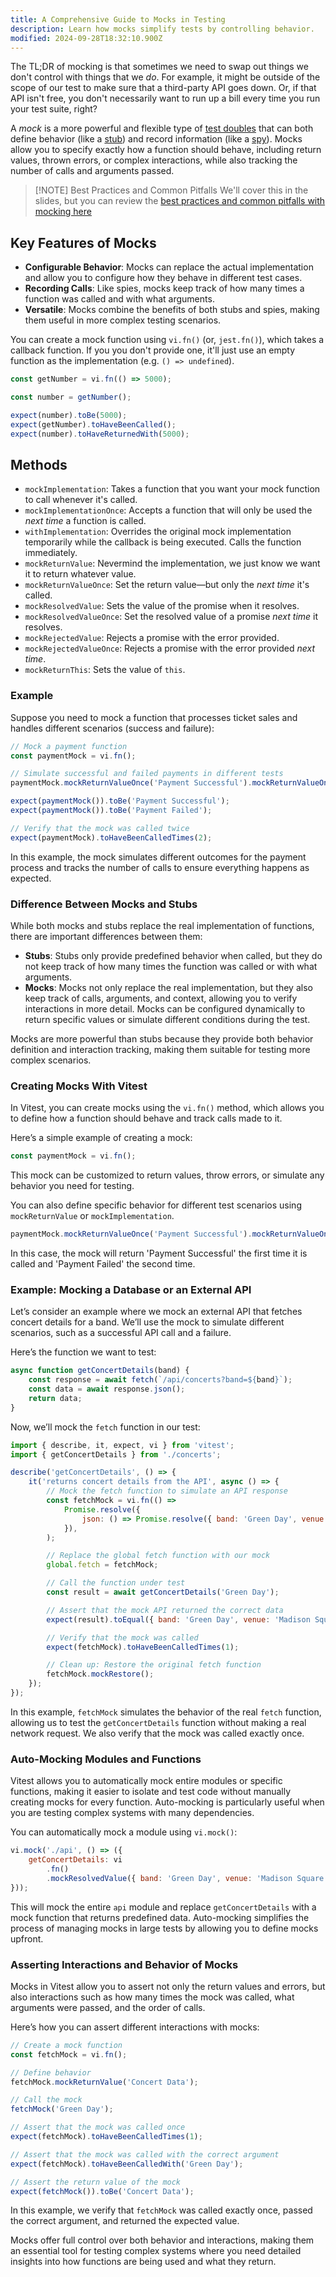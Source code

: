 ```yaml
---
title: A Comprehensive Guide to Mocks in Testing
description: Learn how mocks simplify tests by controlling behavior.
modified: 2024-09-28T18:32:10.900Z
---
```


The TL;DR of mocking is that sometimes we need to swap out things we don't control with things that we *do*. For example, it might be outside of the scope of our test to make sure that a third-party API goes down. Or, if that API isn't free, you don't necessarily want to run up a bill every time you run your test suite, right?

A *mock* is a more powerful and flexible type of [test doubles](test-doubles.md) that can both define behavior (like a [stub](stubs.md)) and record information (like a [spy](spies.md)). Mocks allow you to specify exactly how a function should behave, including return values, thrown errors, or complex interactions, while also tracking the number of calls and arguments passed.

> \[!NOTE] Best Practices and Common Pitfalls
> We'll cover this in the slides, but you can review the [best practices and common pitfalls with mocking here](mocking-best-practices.md)

## Key Features of Mocks

- **Configurable Behavior**: Mocks can replace the actual implementation and allow you to configure how they behave in different test cases.
- **Recording Calls**: Like spies, mocks keep track of how many times a function was called and with what arguments.
- **Versatile**: Mocks combine the benefits of both stubs and spies, making them useful in more complex testing scenarios.

You can create a mock function using `vi.fn()` (or, `jest.fn()`), which takes a callback function. If you you don't provide one, it'll just use an empty function as the implementation (e.g. `() => undefined`).

```ts
const getNumber = vi.fn(() => 5000);

const number = getNumber();

expect(number).toBe(5000);
expect(getNumber).toHaveBeenCalled();
expect(number).toHaveReturnedWith(5000);
```

## Methods

- `mockImplementation`: Takes a function that you want your mock function to call whenever it's called.
- `mockImplementationOnce`: Accepts a function that will only be used the *next time* a function is called.
- `withImplementation`: Overrides the original mock implementation temporarily while the callback is being executed. Calls the function immediately.
- `mockReturnValue`: Nevermind the implementation, we just know we want it to return whatever value.
- `mockReturnValueOnce`: Set the return value—but only the *next time* it's called.
- `mockResolvedValue`: Sets the value of the promise when it resolves.
- `mockResolvedValueOnce`: Set the resolved value of a promise *next time* it resolves.
- `mockRejectedValue`: Rejects a promise with the error provided.
- `mockRejectedValueOnce`: Rejects a promise with the error provided *next time*.
- `mockReturnThis`: Sets the value of `this`.

### Example

Suppose you need to mock a function that processes ticket sales and handles different scenarios (success and failure):

```js
// Mock a payment function
const paymentMock = vi.fn();

// Simulate successful and failed payments in different tests
paymentMock.mockReturnValueOnce('Payment Successful').mockReturnValueOnce('Payment Failed');

expect(paymentMock()).toBe('Payment Successful');
expect(paymentMock()).toBe('Payment Failed');

// Verify that the mock was called twice
expect(paymentMock).toHaveBeenCalledTimes(2);
```

In this example, the mock simulates different outcomes for the payment process and tracks the number of calls to ensure everything happens as expected.

### Difference Between Mocks and Stubs

While both mocks and stubs replace the real implementation of functions, there are important differences between them:

- **Stubs**: Stubs only provide predefined behavior when called, but they do not keep track of how many times the function was called or with what arguments.
- **Mocks**: Mocks not only replace the real implementation, but they also keep track of calls, arguments, and context, allowing you to verify interactions in more detail. Mocks can be configured dynamically to return specific values or simulate different conditions during the test.

Mocks are more powerful than stubs because they provide both behavior definition and interaction tracking, making them suitable for testing more complex scenarios.

### Creating Mocks With Vitest

In Vitest, you can create mocks using the `vi.fn()` method, which allows you to define how a function should behave and track calls made to it.

Here’s a simple example of creating a mock:

```js
const paymentMock = vi.fn();
```

This mock can be customized to return values, throw errors, or simulate any behavior you need for testing.

You can also define specific behavior for different test scenarios using `mockReturnValue` or `mockImplementation`.

```js
paymentMock.mockReturnValueOnce('Payment Successful').mockReturnValueOnce('Payment Failed');
```

In this case, the mock will return 'Payment Successful' the first time it is called and 'Payment Failed' the second time.

### Example: Mocking a Database or an External API

Let’s consider an example where we mock an external API that fetches concert details for a band. We’ll use the mock to simulate different scenarios, such as a successful API call and a failure.

Here’s the function we want to test:

```js
async function getConcertDetails(band) {
	const response = await fetch(`/api/concerts?band=${band}`);
	const data = await response.json();
	return data;
}
```

Now, we’ll mock the `fetch` function in our test:

```js
import { describe, it, expect, vi } from 'vitest';
import { getConcertDetails } from './concerts';

describe('getConcertDetails', () => {
	it('returns concert details from the API', async () => {
		// Mock the fetch function to simulate an API response
		const fetchMock = vi.fn(() =>
			Promise.resolve({
				json: () => Promise.resolve({ band: 'Green Day', venue: 'Madison Square Garden' }),
			}),
		);

		// Replace the global fetch function with our mock
		global.fetch = fetchMock;

		// Call the function under test
		const result = await getConcertDetails('Green Day');

		// Assert that the mock API returned the correct data
		expect(result).toEqual({ band: 'Green Day', venue: 'Madison Square Garden' });

		// Verify that the mock was called
		expect(fetchMock).toHaveBeenCalledTimes(1);

		// Clean up: Restore the original fetch function
		fetchMock.mockRestore();
	});
});
```

In this example, `fetchMock` simulates the behavior of the real `fetch` function, allowing us to test the `getConcertDetails` function without making a real network request. We also verify that the mock was called exactly once.

### Auto-Mocking Modules and Functions

Vitest allows you to automatically mock entire modules or specific functions, making it easier to isolate and test code without manually creating mocks for every function. Auto-mocking is particularly useful when you are testing complex systems with many dependencies.

You can automatically mock a module using `vi.mock()`:

```js
vi.mock('./api', () => ({
	getConcertDetails: vi
		.fn()
		.mockResolvedValue({ band: 'Green Day', venue: 'Madison Square Garden' }),
}));
```

This will mock the entire `api` module and replace `getConcertDetails` with a mock function that returns predefined data. Auto-mocking simplifies the process of managing mocks in large tests by allowing you to define mocks upfront.

### Asserting Interactions and Behavior of Mocks

Mocks in Vitest allow you to assert not only the return values and errors, but also interactions such as how many times the mock was called, what arguments were passed, and the order of calls.

Here’s how you can assert different interactions with mocks:

```js
// Create a mock function
const fetchMock = vi.fn();

// Define behavior
fetchMock.mockReturnValue('Concert Data');

// Call the mock
fetchMock('Green Day');

// Assert that the mock was called once
expect(fetchMock).toHaveBeenCalledTimes(1);

// Assert that the mock was called with the correct argument
expect(fetchMock).toHaveBeenCalledWith('Green Day');

// Assert the return value of the mock
expect(fetchMock()).toBe('Concert Data');
```

In this example, we verify that `fetchMock` was called exactly once, passed the correct argument, and returned the expected value.

Mocks offer full control over both behavior and interactions, making them an essential tool for testing complex systems where you need detailed insights into how functions are being used and what they return.

```ts
```
